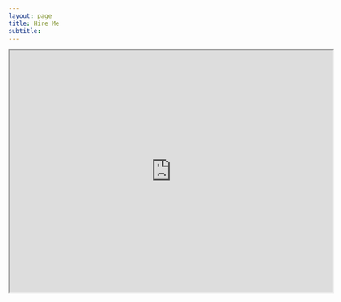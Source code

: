 ```yaml
---
layout: page
title: Hire Me
subtitle:
---
```


<iframe src="https://drive.google.com/file/d/1cFJAfDfNXlJfk9VHrYlRK6iN4o2YztqG/preview" width="640" height="480"></iframe>
